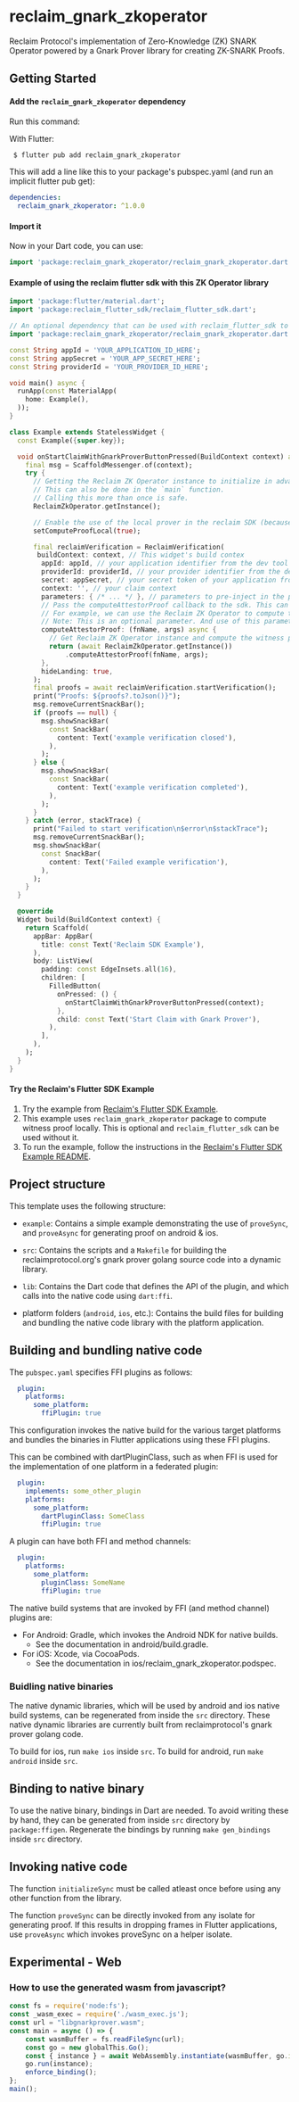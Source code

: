 # reclaim_gnark_zkoperator

Reclaim Protocol's implementation of Zero-Knowledge (ZK) SNARK Operator powered by a Gnark Prover library for creating ZK-SNARK Proofs.

## Getting Started

#### Add the `reclaim_gnark_zkoperator` dependency

Run this command:

With Flutter:
```sh
 $ flutter pub add reclaim_gnark_zkoperator
```

This will add a line like this to your package's pubspec.yaml (and run an implicit flutter pub get):

```yaml
dependencies:
  reclaim_gnark_zkoperator: ^1.0.0
```

#### Import it

Now in your Dart code, you can use:

```dart
import 'package:reclaim_gnark_zkoperator/reclaim_gnark_zkoperator.dart';
```

#### Example of using the reclaim flutter sdk with this ZK Operator library

```dart
import 'package:flutter/material.dart';
import 'package:reclaim_flutter_sdk/reclaim_flutter_sdk.dart';

// An optional dependency that can be used with reclaim_flutter_sdk to compute the witness proof locally.
import 'package:reclaim_gnark_zkoperator/reclaim_gnark_zkoperator.dart';

const String appId = 'YOUR_APPLICATION_ID_HERE';
const String appSecret = 'YOUR_APP_SECRET_HERE';
const String providerId = 'YOUR_PROVIDER_ID_HERE';

void main() async {
  runApp(const MaterialApp(
    home: Example(),
  ));
}

class Example extends StatelessWidget {
  const Example({super.key});

  void onStartClaimWithGnarkProverButtonPressed(BuildContext context) async {
    final msg = ScaffoldMessenger.of(context);
    try {
      // Getting the Reclaim ZK Operator instance to initialize in advance before usage because initialization can take time.
      // This can also be done in the `main` function.
      // Calling this more than once is safe.
      ReclaimZkOperator.getInstance();

      // Enable the use of the local prover in the reclaim SDK (because it is disabled by default).
      setComputeProofLocal(true);

      final reclaimVerification = ReclaimVerification(
       buildContext: context, // This widget's build contex
        appId: appId, // your application identifier from the dev tool
        providerId: providerId, // your provider identifier from the dev tool
        secret: appSecret, // your secret token of your application from the dev tool
        context: '', // your claim context
        parameters: { /* ... */ }, // parameters to pre-inject in the provider response selections
        // Pass the computeAttestorProof callback to the sdk. This can be optionally used to compute the witness proof externally.
        // For example, we can use the Reclaim ZK Operator to compute the witness proof locally.
        // Note: This is an optional parameter. And use of this parameter is disabled by default. To enable, invoke `setComputeProofLocal(true)`
        computeAttestorProof: (fnName, args) async {
          // Get Reclaim ZK Operator instance and compute the witness proof.
          return (await ReclaimZkOperator.getInstance())
              .computeAttestorProof(fnName, args);
        },
        hideLanding: true,
      );
      final proofs = await reclaimVerification.startVerification();
      print("Proofs: ${proofs?.toJson()}");
      msg.removeCurrentSnackBar();
      if (proofs == null) {
        msg.showSnackBar(
          const SnackBar(
            content: Text('example verification closed'),
          ),
        );
      } else {
        msg.showSnackBar(
          const SnackBar(
            content: Text('example verification completed'),
          ),
        );
      }
    } catch (error, stackTrace) {
      print("Failed to start verification\n$error\n$stackTrace");
      msg.removeCurrentSnackBar();
      msg.showSnackBar(
        const SnackBar(
          content: Text('Failed example verification'),
        ),
      );
    }
  }

  @override
  Widget build(BuildContext context) {
    return Scaffold(
      appBar: AppBar(
        title: const Text('Reclaim SDK Example'),
      ),
      body: ListView(
        padding: const EdgeInsets.all(16),
        children: [
          FilledButton(
            onPressed: () {
              onStartClaimWithGnarkProverButtonPressed(context);
            },
            child: const Text('Start Claim with Gnark Prover'),
          ),
        ],
      ),
    );
  }
}
```

#### Try the Reclaim's Flutter SDK Example

1. Try the example from [Reclaim's Flutter SDK Example](https://gitlab.reclaimprotocol.org/integrations/offchain/reclaim_flutter_sdk/-/tree/main/example).
2. This example uses `reclaim_gnark_zkoperator` package to compute witness proof locally. This is optional and `reclaim_flutter_sdk` can be used without it.
3. To run the example, follow the instructions in the [Reclaim's Flutter SDK Example README](https://gitlab.reclaimprotocol.org/integrations/offchain/reclaim_flutter_sdk/-/blob/main/example/README.md).

## Project structure

This template uses the following structure:

* `example`: Contains a simple example demonstrating the use of `proveSync`, and `proveAsync` for generating proof on android & ios.

* `src`: Contains the scripts and a `Makefile` for building
  the reclaimprotocol.org's gnark prover golang source code into a dynamic library.

* `lib`: Contains the Dart code that defines the API of the plugin, and which
  calls into the native code using `dart:ffi`.

* platform folders (`android`, `ios`, etc.): Contains the build files
  for building and bundling the native code library with the platform application.

## Building and bundling native code

The `pubspec.yaml` specifies FFI plugins as follows:

```yaml
  plugin:
    platforms:
      some_platform:
        ffiPlugin: true
```

This configuration invokes the native build for the various target platforms
and bundles the binaries in Flutter applications using these FFI plugins.

This can be combined with dartPluginClass, such as when FFI is used for the
implementation of one platform in a federated plugin:

```yaml
  plugin:
    implements: some_other_plugin
    platforms:
      some_platform:
        dartPluginClass: SomeClass
        ffiPlugin: true
```

A plugin can have both FFI and method channels:

```yaml
  plugin:
    platforms:
      some_platform:
        pluginClass: SomeName
        ffiPlugin: true
```

The native build systems that are invoked by FFI (and method channel) plugins are:

* For Android: Gradle, which invokes the Android NDK for native builds.
  * See the documentation in android/build.gradle.
* For iOS: Xcode, via CocoaPods.
  * See the documentation in ios/reclaim_gnark_zkoperator.podspec.

### Buidling native binaries

The native dynamic libraries, which will be used by android and ios native build systems, can be regenerated from inside the `src` directory. These native dynamic libraries are currently built from reclaimprotocol's gnark prover golang code.

To build for ios, run `make ios` inside `src`.
To build for android, run `make android` inside `src`.   

## Binding to native binary

To use the native binary, bindings in Dart are needed.
To avoid writing these by hand, they can be generated from inside `src` directory by `package:ffigen`.
Regenerate the bindings by running `make gen_bindings` inside `src` directory.

## Invoking native code

The function `initializeSync` must be called atleast once before using any other function from the library.

The function `proveSync` can be directly invoked from any isolate for generating proof. If this results in dropping frames in Flutter applications, use `proveAsync` which invokes proveSync on a helper isolate.

## Experimental - Web

### How to use the generated wasm from javascript?

```js
const fs = require('node:fs');
const _wasm_exec = require('./wasm_exec.js');
const url = "libgnarkprover.wasm";
const main = async () => {
    const wasmBuffer = fs.readFileSync(url);
    const go = new globalThis.Go();
    const { instance } = await WebAssembly.instantiate(wasmBuffer, go.importObject);
    go.run(instance);
    enforce_binding();
};
main();
```
